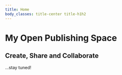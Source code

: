 ```yaml
---
title: Home
body_classes: title-center title-h1h2
---
```


# My Open Publishing Space

## Create, Share and Collaborate

...stay tuned!
